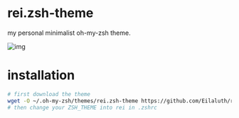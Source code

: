 # rei.zsh-theme
my personal minimalist oh-my-zsh theme.

![img](https://i.ibb.co/tB4F8s8/Screenshot-2022-04-11-00-03-28-1600x900.png)

# installation

```bash
# first download the theme
wget -O ~/.oh-my-zsh/themes/rei.zsh-theme https://github.com/Eilaluth/rei/raw/main/.oh-my-zsh/themes/rei.zsh-theme
# then change your ZSH_THEME into rei in .zshrc
```
